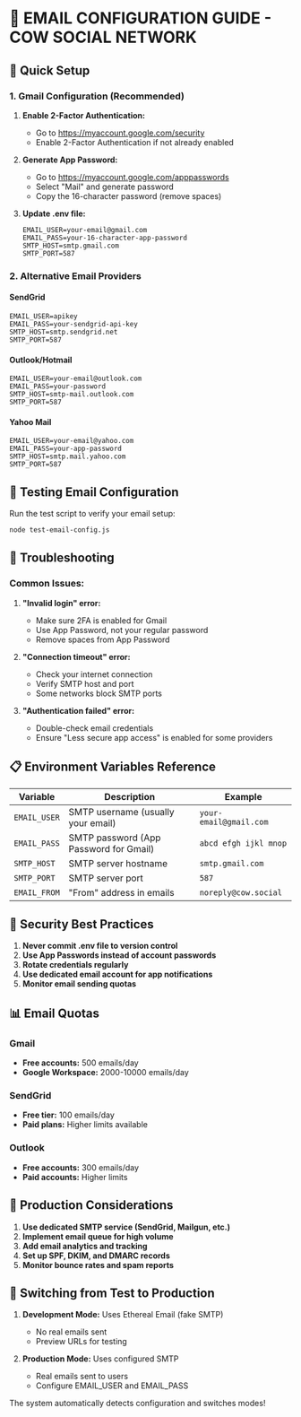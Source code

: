 # 📧 EMAIL CONFIGURATION GUIDE - COW SOCIAL NETWORK

## 🚀 Quick Setup

### 1. Gmail Configuration (Recommended)

1. **Enable 2-Factor Authentication:**
   - Go to https://myaccount.google.com/security
   - Enable 2-Factor Authentication if not already enabled

2. **Generate App Password:**
   - Go to https://myaccount.google.com/apppasswords
   - Select "Mail" and generate password
   - Copy the 16-character password (remove spaces)

3. **Update .env file:**
   ```env
   EMAIL_USER=your-email@gmail.com
   EMAIL_PASS=your-16-character-app-password
   SMTP_HOST=smtp.gmail.com
   SMTP_PORT=587
   ```

### 2. Alternative Email Providers

#### SendGrid
```env
EMAIL_USER=apikey
EMAIL_PASS=your-sendgrid-api-key
SMTP_HOST=smtp.sendgrid.net
SMTP_PORT=587
```

#### Outlook/Hotmail
```env
EMAIL_USER=your-email@outlook.com
EMAIL_PASS=your-password
SMTP_HOST=smtp-mail.outlook.com
SMTP_PORT=587
```

#### Yahoo Mail
```env
EMAIL_USER=your-email@yahoo.com
EMAIL_PASS=your-app-password
SMTP_HOST=smtp.mail.yahoo.com
SMTP_PORT=587
```

## 🧪 Testing Email Configuration

Run the test script to verify your email setup:
```bash
node test-email-config.js
```

## 🔧 Troubleshooting

### Common Issues:

1. **"Invalid login" error:**
   - Make sure 2FA is enabled for Gmail
   - Use App Password, not your regular password
   - Remove spaces from App Password

2. **"Connection timeout" error:**
   - Check your internet connection
   - Verify SMTP host and port
   - Some networks block SMTP ports

3. **"Authentication failed" error:**
   - Double-check email credentials
   - Ensure "Less secure app access" is enabled for some providers

## 📋 Environment Variables Reference

| Variable | Description | Example |
|----------|-------------|---------|
| `EMAIL_USER` | SMTP username (usually your email) | `your-email@gmail.com` |
| `EMAIL_PASS` | SMTP password (App Password for Gmail) | `abcd efgh ijkl mnop` |
| `SMTP_HOST` | SMTP server hostname | `smtp.gmail.com` |
| `SMTP_PORT` | SMTP server port | `587` |
| `EMAIL_FROM` | "From" address in emails | `noreply@cow.social` |

## 🔐 Security Best Practices

1. **Never commit .env file to version control**
2. **Use App Passwords instead of account passwords**
3. **Rotate credentials regularly**
4. **Use dedicated email account for app notifications**
5. **Monitor email sending quotas**

## 📊 Email Quotas

### Gmail
- **Free accounts:** 500 emails/day
- **Google Workspace:** 2000-10000 emails/day

### SendGrid
- **Free tier:** 100 emails/day
- **Paid plans:** Higher limits available

### Outlook
- **Free accounts:** 300 emails/day
- **Paid accounts:** Higher limits

## 🚨 Production Considerations

1. **Use dedicated SMTP service (SendGrid, Mailgun, etc.)**
2. **Implement email queue for high volume**
3. **Add email analytics and tracking**
4. **Set up SPF, DKIM, and DMARC records**
5. **Monitor bounce rates and spam reports**

## 🔄 Switching from Test to Production

1. **Development Mode:** Uses Ethereal Email (fake SMTP)
   - No real emails sent
   - Preview URLs for testing

2. **Production Mode:** Uses configured SMTP
   - Real emails sent to users
   - Configure EMAIL_USER and EMAIL_PASS

The system automatically detects configuration and switches modes!
